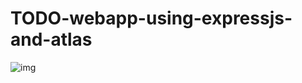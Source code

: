 # TODO-webapp-using-expressjs-and-atlas

![img]("https://github.com/snailsgit/TODO-webapp-using-expressjs-and-atlas/blob/main/public/img.png")
